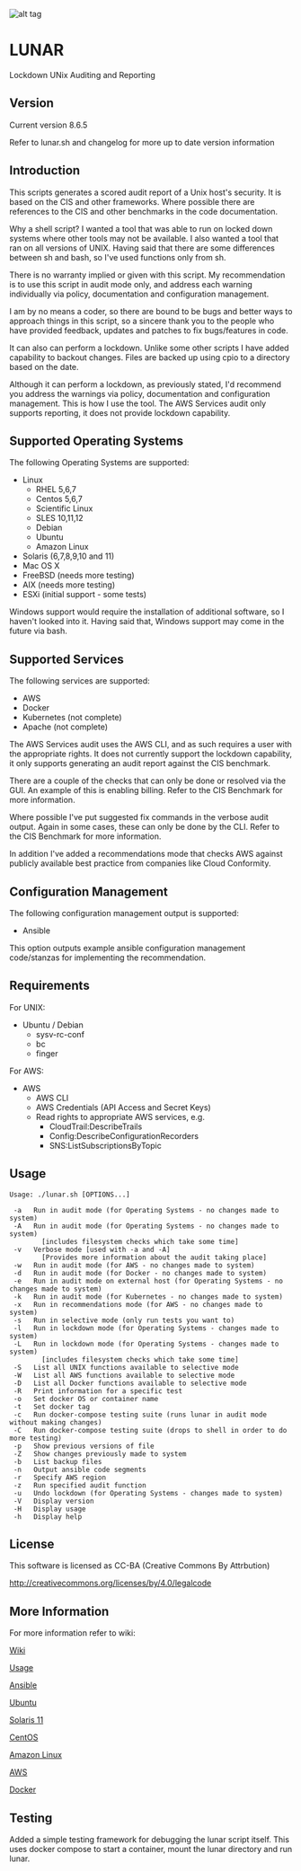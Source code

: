 ![alt tag](https://raw.githubusercontent.com/lateralblast/lunar/master/lunar.png)

LUNAR
=====

Lockdown UNix Auditing and Reporting

Version
-------

Current version 8.6.5

Refer to lunar.sh and changelog for more up to date version information

Introduction
------------

This scripts generates a scored audit report of a Unix host's security.
It is based on the CIS and other frameworks. Where possible there are
references to the CIS and other benchmarks in the code documentation.

Why a shell script? I wanted a tool that was able to run on locked down systems
where other tools may not be available. I also wanted a tool that ran on all
versions of UNIX. Having said that there are some differences between sh and
bash, so I've used functions only from sh.

There is no warranty implied or given with this script. My recommendation
is to use this script in audit mode only, and address each warning individually
via policy, documentation and configuration management. 

I am by no means a coder, so there are bound to be bugs and better ways to
approach things in this script, so a sincere thank you to the people who have 
provided feedback, updates and patches to fix bugs/features in code.

It can also can perform a lockdown. Unlike some other scripts I have added
capability to backout changes. Files are backed up using cpio to a directory
based on the date.

Although it can perform a lockdown, as previously stated, I'd recommend you 
address the warnings via policy, documentation and configuration management.
This is how I use the tool. The AWS Services audit only supports reporting,
it does not provide lockdown capability.

Supported Operating Systems
---------------------------

The following Operating Systems are supported:

- Linux
  - RHEL 5,6,7
  - Centos 5,6,7
  - Scientific Linux
  - SLES 10,11,12
  - Debian
  - Ubuntu
  - Amazon Linux
- Solaris (6,7,8,9,10 and 11)
- Mac OS X
- FreeBSD (needs more testing)
- AIX (needs more testing)
- ESXi (initial support - some tests)

Windows support would require the installation of additional software, so I haven't looked into it.
Having said that, Windows support may come in the future via bash.

Supported Services
------------------

The following services are supported:

- AWS
- Docker
- Kubernetes (not complete)
- Apache (not complete)

The AWS Services audit uses the AWS CLI, and as such requires a user with the
appropriate rights. It does not currently support the lockdown capability,
it only supports generating an audit report against the CIS benchmark.

There are a couple of the checks that can only be done or resolved via the GUI.
An example of this is enabling billing. Refer to the CIS Benchmark for more information.

Where possible I've put suggested fix commands in the verbose audit output.
Again in some cases, these can only be done by the CLI. Refer to the CIS
Benchmark for more information.

In addition I've added a recommendations mode that checks AWS against publicly
available best practice from companies like Cloud Conformity.

Configuration Management
------------------------

The following configuration management output is supported:

- Ansible

This option outputs example ansible configuration management code/stanzas
for implementing the recommendation.

Requirements
------------

For UNIX:

- Ubuntu / Debian
  - sysv-rc-conf
  - bc
  - finger

For AWS:

- AWS 
  - AWS CLI
  - AWS Credentials (API Access and Secret Keys)
  - Read rights to appropriate AWS services, e.g. 
    - CloudTrail:DescribeTrails
    - Config:DescribeConfigurationRecorders
    - SNS:ListSubscriptionsByTopic

Usage
-----

```
Usage: ./lunar.sh [OPTIONS...]

 -a   Run in audit mode (for Operating Systems - no changes made to system)
 -A   Run in audit mode (for Operating Systems - no changes made to system)
        [includes filesystem checks which take some time]
 -v   Verbose mode [used with -a and -A]
        [Provides more information about the audit taking place]
 -w   Run in audit mode (for AWS - no changes made to system)
 -d   Run in audit mode (for Docker - no changes made to system)
 -e   Run in audit mode on external host (for Operating Systems - no changes made to system)
 -k   Run in audit mode (for Kubernetes - no changes made to system)
 -x   Run in recommendations mode (for AWS - no changes made to system)
 -s   Run in selective mode (only run tests you want to)
 -l   Run in lockdown mode (for Operating Systems - changes made to system)
 -L   Run in lockdown mode (for Operating Systems - changes made to system)
        [includes filesystem checks which take some time]
 -S   List all UNIX functions available to selective mode
 -W   List all AWS functions available to selective mode
 -D   List all Docker functions available to selective mode
 -R   Print information for a specific test
 -o   Set docker OS or container name
 -t   Set docker tag
 -c   Run docker-compose testing suite (runs lunar in audit mode without making changes)
 -C   Run docker-compose testing suite (drops to shell in order to do more testing)
 -p   Show previous versions of file
 -Z   Show changes previously made to system
 -b   List backup files
 -n   Output ansible code segments
 -r   Specify AWS region
 -z   Run specified audit function
 -u   Undo lockdown (for Operating Systems - changes made to system)
 -V   Display version
 -H   Display usage
 -h   Display help
```

License
-------

This software is licensed as CC-BA (Creative Commons By Attrbution)

http://creativecommons.org/licenses/by/4.0/legalcode

More Information
----------------

For more information refer to wiki:

[Wiki](https://github.com/lateralblast/lunar/wiki)

[Usage](https://github.com/lateralblast/lunar/wiki/Usage)

[Ansible](https://github.com/lateralblast/lunar/wiki/Ansible)

[Ubuntu](https://github.com/lateralblast/lunar/wiki/Ubuntu)

[Solaris 11](https://github.com/lateralblast/lunar/wiki/Solaris_11)

[CentOS](https://github.com/lateralblast/lunar/wiki/CentOS)

[Amazon Linux](https://github.com/lateralblast/lunar/wiki/Amazon)

[AWS](https://github.com/lateralblast/lunar/wiki/AWS)

[Docker](https://github.com/lateralblast/lunar/wiki/Docker)

Testing
-------

Added a simple testing framework for debugging the lunar script itself. 
This uses docker compose to start a container, mount the lunar directory and run lunar.
